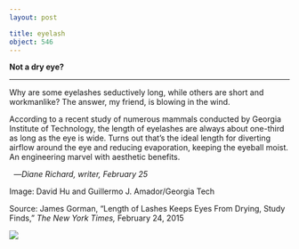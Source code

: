 ```yaml
---
layout: post

title: eyelash
object: 546
---
```

**Not a dry eye?**

****

Why are some eyelashes seductively long, while others are short and workmanlike? The answer, my friend, is blowing in the wind.

According to a recent study of numerous mammals conducted by Georgia Institute of Technology, the length of eyelashes are always about one-third as long as the eye is wide. Turns out that’s the ideal length for diverting airflow around the eye and reducing evaporation, keeping the eyeball moist. An engineering marvel with aesthetic benefits.

  —*Diane Richard, writer, February 25*

Image: David Hu and Guillermo J. Amador/Georgia Tech

Source: James Gorman, “Length of Lashes Keeps Eyes From Drying, Study Finds,” *The New York Times,* February 24, 2015

![]({{siteurl.base}}/images/15-2-25_35.5.82_EyelashEDIT-1.jpeg)
